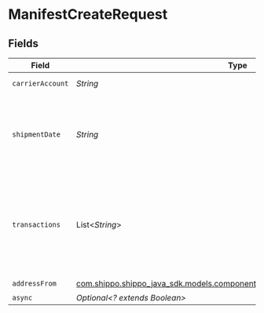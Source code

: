 # ManifestCreateRequest


## Fields

| Field                                                                                                                                        | Type                                                                                                                                         | Required                                                                                                                                     | Description                                                                                                                                  | Example                                                                                                                                      |
| -------------------------------------------------------------------------------------------------------------------------------------------- | -------------------------------------------------------------------------------------------------------------------------------------------- | -------------------------------------------------------------------------------------------------------------------------------------------- | -------------------------------------------------------------------------------------------------------------------------------------------- | -------------------------------------------------------------------------------------------------------------------------------------------- |
| `carrierAccount`                                                                                                                             | *String*                                                                                                                                     | :heavy_check_mark:                                                                                                                           | ID of carrier account                                                                                                                        | adcfdddf8ec64b84ad22772bce3ea37a                                                                                                             |
| `shipmentDate`                                                                                                                               | *String*                                                                                                                                     | :heavy_check_mark:                                                                                                                           | All shipments to be submitted on this day will be closed out. <br/>Must be in the format `2014-01-18T00:35:03.463Z` (ISO 8601 date).         | 2014-05-16T23:59:59Z                                                                                                                         |
| `transactions`                                                                                                                               | List<*String*>                                                                                                                               | :heavy_minus_sign:                                                                                                                           | IDs transactions to use. If you set this to null or not send this parameter, <br/>Shippo will automatically assign all applicable transactions. | [<br/>"adcfdddf8ec64b84ad22772bce3ea37a"<br/>]                                                                                               |
| `addressFrom`                                                                                                                                | [com.shippo.shippo_java_sdk.models.components.ManifestCreateRequestAddressFrom](../../models/components/ManifestCreateRequestAddressFrom.md) | :heavy_check_mark:                                                                                                                           | N/A                                                                                                                                          |                                                                                                                                              |
| `async`                                                                                                                                      | *Optional<? extends Boolean>*                                                                                                                | :heavy_minus_sign:                                                                                                                           | N/A                                                                                                                                          |                                                                                                                                              |